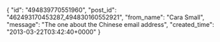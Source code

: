 {
   "id": "494839770551960",
   "post_id": "462493170453287_494830160552921",
   "from_name": "Cara Small",
   "message": "The one about the Chinese email address",
   "created_time": "2013-03-22T03:42:40+0000"
 }
